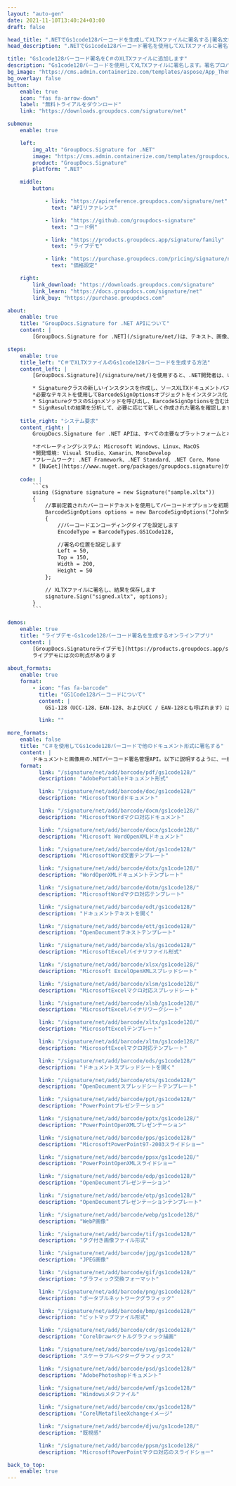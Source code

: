 ```yaml
---
layout: "auto-gen"
date: 2021-11-10T13:40:24+03:00
draft: false

head_title: ".NETでGs1code128バーコードを生成してXLTXファイルに署名する|署名文書"
head_description: ".NETでGs1code128バーコード署名を使用してXLTXファイルに署名する-人気のあるビジネスドキュメントや画像ファイル形式にバーコードを追加する."

title: "Gs1code128バーコード署名をC＃のXLTXファイルに追加します"
description: "Gs1code128バーコードを使用してXLTXファイルに署名します。署名プロパティを操作し、ニーズに合ったドキュメント内で高度な署名オプションを設定します."
bg_image: "https://cms.admin.containerize.com/templates/aspose/App_Themes/V3/images/bg/header1.png"
bg_overlay: false
button:
    enable: true
    icon: "fas fa-arrow-down"
    label: "無料トライアルをダウンロード"
    link: "https://downloads.groupdocs.com/signature/net"

submenu:
    enable: true

    left:
        img_alt: "GroupDocs.Signature for .NET"
        image: "https://cms.admin.containerize.com/templates/groupdocs/images/product-logos/90x90-noborder/groupdocs-signature-net.png"
        product: "GroupDocs.Signature"
        platform: ".NET"

    middle:
        button:

            - link: "https://apireference.groupdocs.com/signature/net"
              text: "APIリファレンス"

            - link: "https://github.com/groupdocs-signature"
              text: "コード例"

            - link: "https://products.groupdocs.app/signature/family"
              text: "ライブデモ"

            - link: "https://purchase.groupdocs.com/pricing/signature/net"
              text: "価格設定"

    right:
        link_download: "https://downloads.groupdocs.com/signature"
        link_learn: "https://docs.groupdocs.com/signature/net"
        link_buy: "https://purchase.groupdocs.com"

about:
    enable: true
    title: "GroupDocs.Signature for .NET APIについて"
    content: |
        [GroupDocs.Signature for .NET](/signature/net/)は、テキスト、画像、バーコード、スタンプ、フォームフィールド、QRコード、メタデータなどのさまざまな署名タイプを使用してデジタルドキュメントに電子署名するネイティブ.NETAPIです。ユーザーは、PDF、Microsoft Word、Excelワークシート、PowerPointプレゼンテーション、Adobe Photoshop、メタファイル、および画像ファイル形式内のデジタル署名を追加、編集、検証、削除、および検索でき、必要に応じて署名プロパティをカスタマイズするための追加サポートがあります。

steps:
    enable: true
    title_left: "C＃でXLTXファイルのGs1code128バーコードを生成する方法"
    content_left: |
        [GroupDocs.Signature](/signature/net/)を使用すると、.NET開発者は、いくつかの簡単な手順を実行することで、アプリケーション内のXLTXファイルにGs1code128バーコードを簡単に追加できます。

        * Signatureクラスの新しいインスタンスを作成し、ソースXLTXドキュメントパスをコンストラクターパラメーターとして渡します。
        *必要なテキストを使用してBarcodeSignOptionsオブジェクトをインスタンス化し、EncodeTypeプロパティをGS1Code128に設定します。
        * SignatureクラスのSignメソッドを呼び出し、BarcodeSignOptionsを含む出力XLTXファイル名を渡します。
        * SignResultの結果を分析して、必要に応じて新しく作成された署名を確認します。
        
    title_right: "システム要求"
    content_right: |
        GroupDocs.Signature for .NET APIは、すべての主要なプラットフォームとオペレーティングシステムでサポートされています。以下のコードを実行する前に、システムに次の前提条件がインストールされていることを確認してください。

        *オペレーティングシステム: Microsoft Windows、Linux、MacOS
        *開発環境: Visual Studio、Xamarin、MonoDevelop
        *フレームワーク: .NET Framework、.NET Standard、.NET Core、Mono
        * [NuGet](https://www.nuget.org/packages/groupdocs.signature)からGroupDocs.Signaturefor.NETの最新バージョンをダウンロードします
        
    code: |
        ```cs
        using (Signature signature = new Signature("sample.xltx"))
        {
            //事前定義されたバーコードテキストを使用してバーコードオプションを初期化します
            BarcodeSignOptions options = new BarcodeSignOptions("JohnSmith")
            {
                //バーコードエンコーディングタイプを設定します
                EncodeType = BarcodeTypes.GS1Code128,

                //署名の位置を設定します
                Left = 50,
                Top = 150,
                Width = 200,
                Height = 50
            };

            // XLTXファイルに署名し、結果を保存します 
            signature.Sign("signed.xltx", options);
        }
        ```
        
demos:
    enable: true
    title: "ライブデモ-Gs1code128バーコード署名を生成するオンラインアプリ"
    content: |
        [GroupDocs.Signatureライブデモ](https://products.groupdocs.app/signature/family)サイトにアクセスして、Gs1code128バーコードをXLTXファイルに今すぐ追加してください。  
        ライブデモには次の利点があります
        
about_formats:
    enable: true
    format:
        - icon: "fas fa-barcode"
          title: "GS1Code128バーコードについて"
          content: |
            GS1-128（UCC-128、EAN-128、およびUCC / EAN-128とも呼ばれます）は、GS1仕様に準拠するCode128のバリアントです。標準のCode128とは異なり、GS1-128は開始文字の後に機能コード1（FNC1）文字を自動的に挿入するため、アプリケーションIDをシンボルに挿入して、「ベストビフォア」の日付、バッチ番号、数量、重量などのデータをエンコードできます。 。

          link: ""

more_formats:
    enable: false
    title: "C＃を使用してGs1code128バーコードで他のドキュメント形式に署名する"
    content: |
        ドキュメントと画像用の.NETバーコード署名管理API。以下に説明するように、一般的なファイル形式のいくつかにバーコード署名を追加します。
    format: 
          link: "/signature/net/add/barcode/pdf/gs1code128/"
          description: "AdobePortableドキュメント形式"

          link: "/signature/net/add/barcode/doc/gs1code128/"
          description: "MicrosoftWordドキュメント"

          link: "/signature/net/add/barcode/docm/gs1code128/"
          description: "MicrosoftWordマクロ対応ドキュメント"

          link: "/signature/net/add/barcode/docx/gs1code128/"
          description: "Microsoft WordOpenXMLドキュメント"

          link: "/signature/net/add/barcode/dot/gs1code128/"
          description: "MicrosoftWord文書テンプレート"

          link: "/signature/net/add/barcode/dotx/gs1code128/"
          description: "WordOpenXMLドキュメントテンプレート"

          link: "/signature/net/add/barcode/dotm/gs1code128/"
          description: "MicrosoftWordマクロ対応テンプレート"       

          link: "/signature/net/add/barcode/odt/gs1code128/"
          description: "ドキュメントテキストを開く"

          link: "/signature/net/add/barcode/ott/gs1code128/"
          description: "OpenDocumentテキストテンプレート"

          link: "/signature/net/add/barcode/xls/gs1code128/"
          description: "MicrosoftExcelバイナリファイル形式"

          link: "/signature/net/add/barcode/xlsx/gs1code128/"
          description: "Microsoft ExcelOpenXMLスプレッドシート"

          link: "/signature/net/add/barcode/xlsm/gs1code128/"
          description: "MicrosoftExcelマクロ対応スプレッドシート"

          link: "/signature/net/add/barcode/xlsb/gs1code128/"
          description: "MicrosoftExcelバイナリワークシート"

          link: "/signature/net/add/barcode/xltx/gs1code128/"
          description: "MicrosoftExcelテンプレート"

          link: "/signature/net/add/barcode/xltm/gs1code128/"
          description: "MicrosoftExcelマクロ対応テンプレート"

          link: "/signature/net/add/barcode/ods/gs1code128/"
          description: "ドキュメントスプレッドシートを開く"

          link: "/signature/net/add/barcode/ots/gs1code128/"
          description: "OpenDocumentスプレッドシートテンプレート"

          link: "/signature/net/add/barcode/ppt/gs1code128/"
          description: "PowerPointプレゼンテーション"

          link: "/signature/net/add/barcode/pptx/gs1code128/"
          description: "PowerPointOpenXMLプレゼンテーション"

          link: "/signature/net/add/barcode/pps/gs1code128/"
          description: "MicrosoftPowerPoint97-2003スライドショー"

          link: "/signature/net/add/barcode/ppsx/gs1code128/"
          description: "PowerPointOpenXMLスライドショー"                              

          link: "/signature/net/add/barcode/odp/gs1code128/"
          description: "OpenDocumentプレゼンテーション"

          link: "/signature/net/add/barcode/otp/gs1code128/"
          description: "OpenDocumentプレゼンテーションテンプレート"

          link: "/signature/net/add/barcode/webp/gs1code128/"
          description: "WebP画像"

          link: "/signature/net/add/barcode/tif/gs1code128/"
          description: "タグ付き画像ファイル形式"

          link: "/signature/net/add/barcode/jpg/gs1code128/"
          description: "JPEG画像"

          link: "/signature/net/add/barcode/gif/gs1code128/"
          description: "グラフィック交換フォーマット"

          link: "/signature/net/add/barcode/png/gs1code128/"
          description: "ポータブルネットワークグラフィック"

          link: "/signature/net/add/barcode/bmp/gs1code128/"
          description: "ビットマップファイル形式"

          link: "/signature/net/add/barcode/cdr/gs1code128/"
          description: "CorelDrawベクトルグラフィック描画"

          link: "/signature/net/add/barcode/svg/gs1code128/"
          description: "スケーラブルベクターグラフィックス"

          link: "/signature/net/add/barcode/psd/gs1code128/"
          description: "AdobePhotoshopドキュメント"

          link: "/signature/net/add/barcode/wmf/gs1code128/"
          description: "Windowsメタファイル"        

          link: "/signature/net/add/barcode/cmx/gs1code128/"
          description: "CorelMetafileeXchangeイメージ"

          link: "/signature/net/add/barcode/djvu/gs1code128/"
          description: "既視感"

          link: "/signature/net/add/barcode/ppsm/gs1code128/"
          description: "MicrosoftPowerPointマクロ対応のスライドショー"

back_to_top:
    enable: true
---
```

